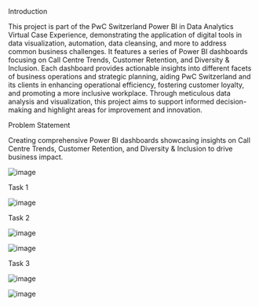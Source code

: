 Introduction

This project is part of the PwC Switzerland Power BI in Data Analytics Virtual Case Experience, demonstrating the application of digital tools in data visualization, automation, data cleansing, and more to address common business challenges. It features a series of Power BI dashboards focusing on Call Centre Trends, Customer Retention, and Diversity & Inclusion. Each dashboard provides actionable insights into different facets of business operations and strategic planning, aiding PwC Switzerland and its clients in enhancing operational efficiency, fostering customer loyalty, and promoting a more inclusive workplace.
Through meticulous data analysis and visualization, this project aims to support informed decision-making and highlight areas for improvement and innovation.

Problem Statement

Creating comprehensive Power BI dashboards showcasing insights on Call Centre Trends, Customer Retention, and Diversity & Inclusion to drive business impact.


![image](https://github.com/user-attachments/assets/b76420ef-a2ee-4c46-b568-dfc9b79de1a6)


Task 1

![image](https://github.com/user-attachments/assets/95459be3-d566-4010-99f9-6585b7a41b3d)


Task 2

![image](https://github.com/user-attachments/assets/95fcf6de-f290-49f0-b9d0-0afd3b105f30)

![image](https://github.com/user-attachments/assets/aa6d7f58-94a1-4c8c-8610-c714c46a4733)


Task 3

![image](https://github.com/user-attachments/assets/ff9f47c7-c538-477a-a31a-f42977826359)

![image](https://github.com/user-attachments/assets/c48fdad8-2935-478a-ad4a-b3f4f54baa1d)




